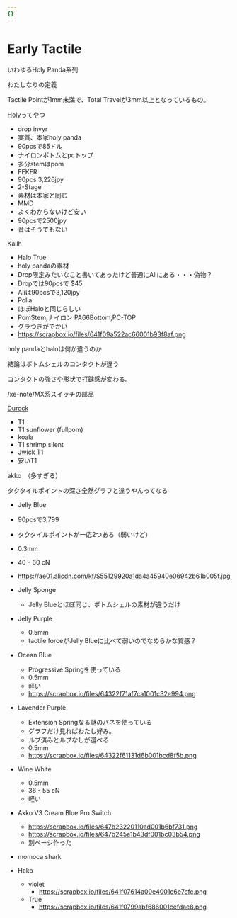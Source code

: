 ```yaml
---
{}
---
```

# Early Tactile

いわゆるHoly Panda系列

わたしなりの定義

Tactile Pointが1mm未満で、Total Travelが3mm以上となっているもの。

[Holy](https://www.notion.soPanda)ってやつ

- drop invyr  
- 実質、本家holy panda  
- 90pcsで85ドル  
- ナイロンボトムとpcトップ  
- 多分stemはpom  
- FEKER  
- 90pcs 3,226jpy  
- 2-Stage  
- 素材は本家と同じ  
- MMD  
- よくわからないけど安い  
- 90pcsで2500jpy  
- 音はそうでもない  

Kailh

- Halo True  
- holy pandaの素材  
- Drop限定みたいなこと書いてあったけど普通にAliにある・・・偽物？  
- Dropでは90pcsで $45  
- Aliは90pcsで3,120jpy  
- Polia  
- ほぼHaloと同じらしい  
- PomStem,ナイロン PA66Bottom,PC-TOP  
- グラつきがでかい  
- https://scrapbox.io/files/641f09a522ac66001b93f8af.png  

holy pandaとhaloは何が違うのか

結論はボトムシェルのコンタクトが違う

コンタクトの強さや形状で打鍵感が変わる。

/xe-note/MX系スイッチの部品

[Durock](https://www.notion.soT1シリーズ)

- T1  
- T1 sunflower (fullpom)  
- koala  
- T1 shrimp silent  
- Jwick T1  
- 安いT1  

akko　（多すぎる）

タクタイルポイントの深さ全然グラフと違うやんってなる

- Jelly Blue  
- 90pcsで3,799  
- タクタイルポイントが一応2つある（弱いけど）  
- 0.3mm  
- 40 - 60 cN  
- https://ae01.alicdn.com/kf/S55129920a1da4a45940e06942b61b005f.jpg  

- Jelly Sponge
    - Jelly Blueとほぼ同じ、ボトムシェルの素材が違うだけ
- Jelly Purple
    - 0.5mm
    - tactile forceがJelly Blueに比べて弱いのでなめらかな質感？
- Ocean Blue
    - Progressive Springを使っている
    - 0.5mm
    - 軽い
    - https://scrapbox.io/files/64322f71af7ca1001c32e994.png
- Lavender Purple
    - Extension Springなる謎のバネを使っている
    - グラフだけ見ればわたし好み。
    - ルブ済みとルブなしが選べる
    - 0.5mm
    - https://scrapbox.io/files/64322f61131d6b001bcd8f5b.png
- Wine White
    - 0.5mm
    - 36 - 55 cN
    - 軽い
- Akko V3 Cream Blue Pro Switch
    - https://scrapbox.io/files/647b23220110ad001b6bf731.png
    - https://scrapbox.io/files/647b245e1b43df001bc03b54.png
    - 別ページ作った
- momoca shark
- Hako
    - violet
        - https://scrapbox.io/files/641f07614a00e4001c6e7cfc.png
    - True
        - https://scrapbox.io/files/641f0799abf686001cefdae8.png